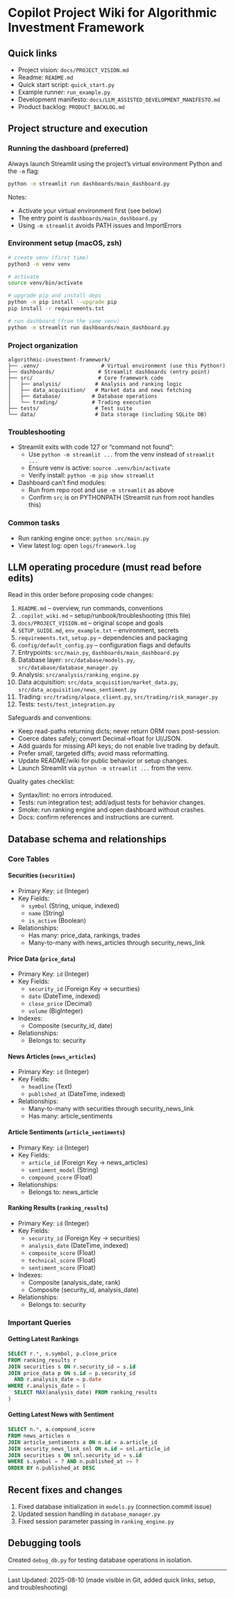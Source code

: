 # Copilot Project Wiki for Algorithmic Investment Framework

## Quick links
- Project vision: `docs/PROJECT_VISION.md`
- Readme: `README.md`
- Quick start script: `quick_start.py`
- Example runner: `run_example.py`
- Development manifesto: `docs/LLM_ASSISTED_DEVELOPMENT_MANIFESTO.md`
- Product backlog: `PRODUCT_BACKLOG.md`

## Project structure and execution

### Running the dashboard (preferred)
Always launch Streamlit using the project’s virtual environment Python and the `-m` flag:
```bash
python -m streamlit run dashboards/main_dashboard.py
```

Notes:
- Activate your virtual environment first (see below)
- The entry point is `dashboards/main_dashboard.py`
- Using `-m streamlit` avoids PATH issues and ImportErrors

### Environment setup (macOS, zsh)
```bash
# create venv (first time)
python3 -m venv venv

# activate
source venv/bin/activate

# upgrade pip and install deps
python -m pip install --upgrade pip
pip install -r requirements.txt

# run dashboard (from the same venv)
python -m streamlit run dashboards/main_dashboard.py
```

### Project organization
```
algorithmic-investment-framework/
├── .venv/                    # Virtual environment (use this Python!)
├── dashboards/              # Streamlit dashboards (entry point)
├── src/                     # Core framework code
│   ├── analysis/           # Analysis and ranking logic
│   ├── data_acquisition/   # Market data and news fetching
│   ├── database/          # Database operations
│   └── trading/           # Trading execution
├── tests/                  # Test suite
└── data/                   # Data storage (including SQLite DB)
```

### Troubleshooting
- Streamlit exits with code 127 or “command not found”:
  - Use `python -m streamlit ...` from the venv instead of `streamlit ...`
  - Ensure venv is active: `source .venv/bin/activate`
  - Verify install: `python -m pip show streamlit`
- Dashboard can’t find modules:
  - Run from repo root and use `-m streamlit` as above
  - Confirm `src` is on PYTHONPATH (Streamlit run from root handles this)

### Common tasks
- Run ranking engine once: `python src/main.py`
- View latest log: open `logs/framework.log`

## LLM operating procedure (must read before edits)

Read in this order before proposing code changes:
1. `README.md` – overview, run commands, conventions
2. `.copilot_wiki.md` – setup/runbook/troubleshooting (this file)
3. `docs/PROJECT_VISION.md` – original scope and goals
4. `SETUP_GUIDE.md`, `env_example.txt` – environment, secrets
5. `requirements.txt`, `setup.py` – dependencies and packaging
6. `config/default_config.py` – configuration flags and defaults
7. Entrypoints: `src/main.py`, `dashboards/main_dashboard.py`
8. Database layer: `src/database/models.py`, `src/database/database_manager.py`
9. Analysis: `src/analysis/ranking_engine.py`
10. Data acquisition: `src/data_acquisition/market_data.py`, `src/data_acquisition/news_sentiment.py`
11. Trading: `src/trading/alpaca_client.py`, `src/trading/risk_manager.py`
12. Tests: `tests/test_integration.py`

Safeguards and conventions:
- Keep read-paths returning dicts; never return ORM rows post-session.
- Coerce dates safely; convert Decimal→float for UI/JSON.
- Add guards for missing API keys; do not enable live trading by default.
- Prefer small, targeted diffs; avoid mass reformatting.
- Update README/wiki for public behavior or setup changes.
- Launch Streamlit via `python -m streamlit ...` from the venv.

Quality gates checklist:
- Syntax/lint: no errors introduced.
- Tests: run integration test; add/adjust tests for behavior changes.
- Smoke: run ranking engine and open dashboard without crashes.
- Docs: confirm references and instructions are current.

## Database schema and relationships

### Core Tables

#### Securities (`securities`)
- Primary Key: `id` (Integer)
- Key Fields:
  - `symbol` (String, unique, indexed)
  - `name` (String)
  - `is_active` (Boolean)
- Relationships:
  - Has many: price_data, rankings, trades
  - Many-to-many with news_articles through security_news_link

#### Price Data (`price_data`)
- Primary Key: `id` (Integer)
- Key Fields:
  - `security_id` (Foreign Key → securities)
  - `date` (DateTime, indexed)
  - `close_price` (Decimal)
  - `volume` (BigInteger)
- Indexes: 
  - Composite (security_id, date)
- Relationships:
  - Belongs to: security

#### News Articles (`news_articles`)
- Primary Key: `id` (Integer)
- Key Fields:
  - `headline` (Text)
  - `published_at` (DateTime, indexed)
- Relationships:
  - Many-to-many with securities through security_news_link
  - Has many: article_sentiments

#### Article Sentiments (`article_sentiments`)
- Primary Key: `id` (Integer)
- Key Fields:
  - `article_id` (Foreign Key → news_articles)
  - `sentiment_model` (String)
  - `compound_score` (Float)
- Relationships:
  - Belongs to: news_article

#### Ranking Results (`ranking_results`)
- Primary Key: `id` (Integer)
- Key Fields:
  - `security_id` (Foreign Key → securities)
  - `analysis_date` (DateTime, indexed)
  - `composite_score` (Float)
  - `technical_score` (Float)
  - `sentiment_score` (Float)
- Indexes:
  - Composite (analysis_date, rank)
  - Composite (security_id, analysis_date)
- Relationships:
  - Belongs to: security

### Important Queries

#### Getting Latest Rankings
```sql
SELECT r.*, s.symbol, p.close_price 
FROM ranking_results r
JOIN securities s ON r.security_id = s.id
JOIN price_data p ON s.id = p.security_id 
  AND r.analysis_date = p.date
WHERE r.analysis_date = (
  SELECT MAX(analysis_date) FROM ranking_results
)
```

#### Getting Latest News with Sentiment
```sql
SELECT n.*, a.compound_score
FROM news_articles n
JOIN article_sentiments a ON n.id = a.article_id
JOIN security_news_link snl ON n.id = snl.article_id
JOIN securities s ON snl.security_id = s.id
WHERE s.symbol = ? AND n.published_at >= ?
ORDER BY n.published_at DESC
```

## Recent fixes and changes
1. Fixed database initialization in `models.py` (connection.commit issue)
2. Updated session handling in `database_manager.py`
3. Fixed session parameter passing in `ranking_engine.py`

## Debugging tools
Created `debug_db.py` for testing database operations in isolation.

---
Last Updated: 2025-08-10 (made visible in Git, added quick links, setup, and troubleshooting)
